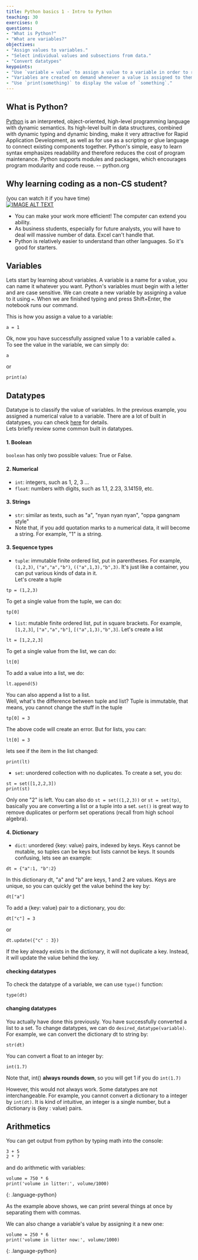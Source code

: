 ```yaml
---
title: Python basics 1 - Intro to Python
teaching: 30
exercises: 0
questions:
- "What is Python?"
- "What are variables?"
objectives:
- "Assign values to variables."
- "Select individual values and subsections from data."
- "Convert datatypes"
keypoints:
- "Use `variable = value` to assign a value to a variable in order to record it in memory."
- "Variables are created on demand whenever a value is assigned to them."
- "Use `print(something)` to display the value of `something`."
---
```


## What is Python?
[Python](https://www.python.org/doc/essays/blurb/) is an interpreted, object-oriented, high-level programming language with dynamic semantics. Its high-level built in data structures, combined with dynamic typing and dynamic binding, make it very attractive for Rapid Application Development, as well as for use as a scripting or glue language to connect existing components together. Python's simple, easy to learn syntax emphasizes readability and therefore reduces the cost of program maintenance. Python supports modules and packages, which encourages program modularity and code reuse. -- python.org

## Why learning coding as a non-CS student?
(you can watch it if you have time) <br>
[![IMAGE ALT TEXT](https://img.youtube.com/vi/xfBWk4nw440/0.jpg)](https://youtu.be/xfBWk4nw440)

* You can make your work more efficient! The computer can extend you ability.  
* As business students, especially for future analysts, you will have to deal will massive number of data. Excel can't handle that.
* Python is relatively easier to understand than other languages. So it's good for starters.  


## Variables

Lets start by learning about variables. A variable is a name for a value, you can name it whatever you want.
Python's variables must begin with a letter and are case sensitive.
We can create a new variable by assigning a value to it using `=`.
When we are finished typing and press Shift+Enter,
the notebook runs our command.

This is how you assign a value to a variable:  

```
a = 1
```
Ok, now you have successfully assigned value 1 to a variable called `a`.  
To see the value in the variable, we can simply do:  
```
a
```
or
```
print(a)
```

## Datatypes  
Datatype is to classify the value of variables.
In the previous example, you assigned a numerical value to a variable.
There are a lot of built in datatypes, you can check [here](https://docs.python.org/3/library/stdtypes.html) for details.  
Lets briefly review some common built in datatypes.

#### 1. Boolean
`boolean` has only two possible values: True or False.

#### 2. Numerical
- `int`: integers, such as 1, 2, 3 ...   
- `float`: numbers with digits, such as 1.1, 2.23, 3.14159, etc.

#### 3. Strings
- `str`: similar as texts, such as "a", "nyan nyan nyan", "oppa gangnam style"
- Note that, if you add quotation marks to a numerical data, it will become a string. For example, "1" is a string.

#### 3. Sequence types  
- `tuple`: immutable finite ordered list, put in parentheses. For example, `(1,2,3)`, `("a","a","b")`, `(("a",1,3),"b",3)`. It's just like a container, you can put various kinds of data in it.  
Let's create a tuple
```
tp = (1,2,3)
```
To get a single value from the tuple, we can do:  
```
tp[0]
```
- `list`: mutable finite ordered list, put in square brackets. For example, `[1,2,3]`, `["a","a","b"]`, `[("a",1,3),"b",3]`.
Let's create a list
```
lt = [1,2,2,3]
```
To get a single value from the list, we can do:  
```
lt[0]
```
To add a value into a list, we do:
```
lt.append(5)
```
You can also append a list to a list.  
Well, what's the difference between tuple and list? Tuple is immutable, that means, you cannot change the stuff in the tuple
```
tp[0] = 3
```
The above code will create an error. But for lists, you can:  
```
lt[0] = 3
```
lets see if the item in the list changed:
```
print(lt)
```
- `set`: unordered collection with no duplicates.
To create a set, you do:  
```
st = set([1,2,2,3])
print(st)
```
Only one "2" is left. You can also do `st = set((1,2,3))` or `st = set(tp)`, basically you are converting a list or a tuple into a set. `set()` is great way to remove duplicates or perform set operations (recall from high school algebra).

#### 4. Dictionary
- `dict`: unordered {key: value} pairs, indexed by keys. Keys cannot be mutable, so tuples can be keys but lists cannot be keys. It sounds confusing, lets see an example:  
```
dt = {"a":1, "b":2}
```
In this dictionary dt, "a" and "b" are keys, 1 and 2 are values. Keys are unique, so you can quickly get the value behind the key by:
```
dt["a"]
```
To add a {key: value} pair to a dictionary, you do:  
```
dt["c"] = 3
```
or
```
dt.update({"c" : 3})
```
If the key already exists in the dictionary, it will not duplicate a key. Instead, it will update the value behind the key.  

#### checking datatypes  
To check the datatype of a variable, we can use `type()` function:
```
type(dt)
```

#### changing datatypes
You actually have done this previously. You have successfully converted a list to a set. To change datatypes, we can do `desired_datatype(variable)`. For example, we can convert the dictionary dt to string by:
```
str(dt)
```
You can convert a float to an integer by:
```
int(1.7)
```
Note that, int() **always rounds down**, so you will get 1 if you do `int(1.7)`

However, this would not always work. Some datatypes are not interchangeable. For example, you cannot convert a dictionary to a integer by `int(dt)`. It is kind of intuitive, an integer is a single number, but a dictionary is {key : value} pairs.

## Arithmetics
You can get output from python by typing math into the console:
```
3 + 5
2 * 7
```
and do arithmetic with variables:

~~~
volume = 750 * 6
print('volume in litter:', volume/1000)
~~~
{: .language-python}

As the example above shows,
we can print several things at once by separating them with commas.

We can also change a variable's value by assigning it a new one:

~~~
volume = 250 * 6
print('volume in litter now:', volume/1000)
~~~
{: .language-python}
